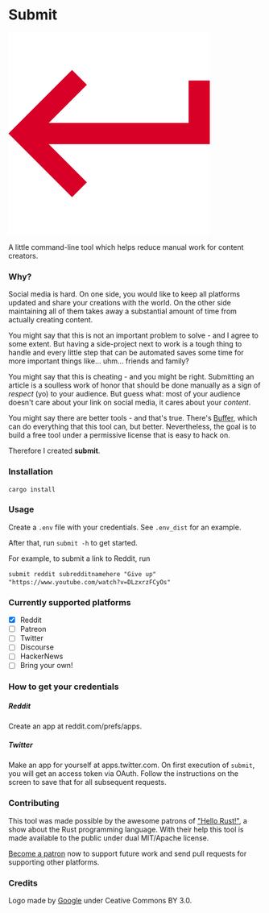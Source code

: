 # Submit

![logo](submit.svg)

A little command-line tool which helps reduce manual work for content creators.

### Why?

Social media is hard. On one side, you would like to keep all platforms updated
and share your creations with the world. On the other side maintaining all of them
takes away a substantial amount of time from actually creating content.

You might say that this is not an important problem to solve - and I agree to
some extent. But having a side-project next to work is a tough thing to handle
and every little step that can be automated saves some time for more important
things like... uhm... friends and family?

You might say that this is cheating - and you might be right. Submitting an
article is a soulless work of honor that should be done manually as a sign of *respect* (yo)
to your audience. But guess what: most of your audience 
doesn't care about your link on social media, it cares about your _content_.

You might say there are better tools - and that's true. There's [Buffer](https://buffer.com/), which
can do everything that this tool can, but better. Nevertheless, the goal is to build a free tool under a
permissive license that is easy to hack on.

Therefore I created **submit**.

### Installation

```
cargo install
```

### Usage

Create a `.env` file with your credentials.
See `.env_dist` for an example.

After that, run `submit -h` to get started.

For example, to submit a link to Reddit, run
```
submit reddit subredditnamehere "Give up" "https://www.youtube.com/watch?v=DLzxrzFCyOs"
```

### Currently supported platforms

* [X] Reddit
* [ ] Patreon
* [ ] Twitter
* [ ] Discourse
* [ ] HackerNews
* [ ] Bring your own!

### How to get your credentials

##### Reddit

Create an app at reddit.com/prefs/apps.

##### Twitter

Make an app for yourself at apps.twitter.com.
On first execution of `submit`, you will get an access token via OAuth.
Follow the instructions on the screen to save that for all subsequent requests.

### Contributing

This tool was made possible by the awesome patrons of ["Hello
Rust!"](https://github.com/hello-rust/show), a show about the Rust programming
language. With their help this tool is made available to the public under dual
MIT/Apache license.

[Become a patron](https://www.patreon.com/bePatron?c=1568097) now to support
future work and send pull requests for supporting other platforms.

### Credits

Logo made by [Google](https://www.flaticon.com/authors/google) under Ceative Commons BY 3.0.
